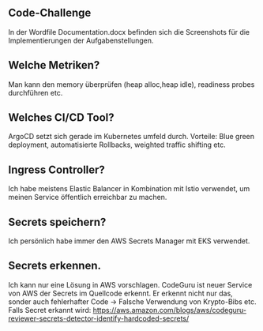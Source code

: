 ## Code-Challenge
In der Wordfile Documentation.docx befinden sich die Screenshots für die Implementierungen der Aufgabenstellungen.

## Welche Metriken?
Man kann den memory überprüfen (heap alloc,heap idle), readiness probes durchführen etc.

## Welches CI/CD Tool?
ArgoCD setzt sich gerade im Kubernetes umfeld durch. Vorteile: Blue green deployment, automatisierte Rollbacks, weighted traffic shifting etc.

## Ingress Controller?
Ich habe meistens Elastic Balancer in Kombination mit Istio verwendet, um meinen Service öffentlich erreichbar zu machen.

## Secrets speichern?
Ich persönlich habe immer den AWS Secrets Manager mit EKS verwendet.

## Secrets erkennen.
Ich kann nur eine Lösung in AWS vorschlagen.
CodeGuru ist neuer Service von AWS der Secrets im Quellcode erkennt. Er erkennt nicht nur das, sonder auch fehlerhafter Code -> Falsche Verwendung von Krypto-Bibs etc.
Falls Secret erkannt wird: https://aws.amazon.com/blogs/aws/codeguru-reviewer-secrets-detector-identify-hardcoded-secrets/


